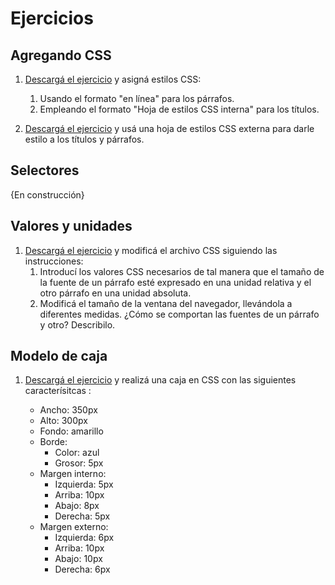 # Ejercicios

## Agregando CSS
1. [Descargá el ejercicio](descargas/ejercicio_css_introduccion_1.zip) y asigná estilos CSS:
    1. Usando el formato "en línea" para los párrafos. 
    2. Empleando el formato "Hoja de estilos CSS interna" para los títulos.  

2. [Descargá el ejercicio](descargas/ejercicio_css_introduccion_2.zip) y usá una hoja de estilos CSS externa para darle estilo a los títulos y párrafos.  

## Selectores

{En construcción}

## Valores y unidades
1. [Descargá el ejercicio](descargas/ejercicio_css_valores_unidades_1.zip) y modificá el archivo CSS siguiendo las instrucciones:
    1. Introducí los valores CSS necesarios de tal manera que el tamaño de la fuente de un párrafo esté expresado en una unidad relativa y el otro párrafo en una unidad absoluta. 
    2. Modificá el tamaño de la ventana del navegador, llevándola a diferentes medidas. ¿Cómo se comportan las fuentes de un párrafo y otro? Describilo. 

## Modelo de caja
1. [Descargá el ejercicio](../cssBoxModel/descargas/ejercicio_css_modelo_caja_1.zip) y realizá una caja en CSS con las siguientes caracterísitcas : 

	* Ancho: 350px
	* Alto: 300px
	* Fondo: amarillo
	* Borde: 
		* Color: azul
		* Grosor: 5px
	* Margen interno: 
		* Izquierda: 5px 
		* Arriba: 10px
		* Abajo: 8px
		* Derecha: 5px
	* Margen externo: 
		* Izquierda: 6px 
		* Arriba: 10px
		* Abajo: 10px
		* Derecha: 6px